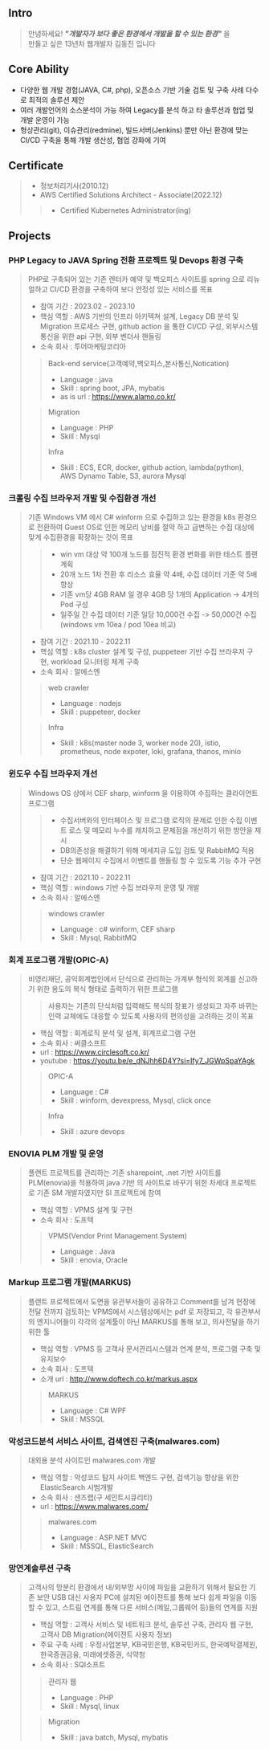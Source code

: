 ## Intro
> 안녕하세요! ***"개발자가 보다 좋은 환경에서 개발을 할 수 있는 환경"*** 을   
> 만들고 싶은 13년차 웹개발자 김동진 입니다

## Core Ability
* 다양한 웹 개발 경험(JAVA, C#, php), 오픈소스 기반 기술 검토 및 구축 사례 다수로 최적의 솔루션 제안
* 여러 개발언어의 소스분석이 가능 하여 Legacy를 분석 하고 타 솔루션과 협업 및 개발 운영이 가능
* 형상관리(git), 이슈관리(redmine), 빌드서버(Jenkins) 뿐만 아닌 환경에 맞는 CI/CD 구축을 통해 개발 생산성, 협업 강화에 기여

## Certificate
> - 정보처리기사(2010.12)
> - AWS Certified Solutions Architect - Associate(2022.12)
>> - Certified Kubernetes Administrator(ing)
 

## Projects
### PHP Legacy to JAVA Spring 전환 프로젝트 및 Devops 환경 구축

> PHP로 구축되어 있는 기존 렌터카 예약 및 백오피스 사이트를 spring 으로 리뉴얼하고 CI/CD 환경을 구축하여 보다 안정성 있는 서비스를 목표 
>
> - 참여 기간 : 2023.02 - 2023.10
> - 핵심 역할 : AWS 기반의 인프라 아키텍쳐 설계, Legacy DB 분석 및 Migration 프로세스 구현, github action 을 통한 CI/CD 구성, 외부시스템 통신을 위한 api 구현, 외부 벤더사 핸들링
> - 소속 회사 : 투어마케팅코리아
>
>> Back-end service(고객예약,백오피스,본사통신,Notication)
>> - Language : java  
>> - Skill : spring boot, JPA, mybatis
>> - as is url : https://www.alamo.co.kr/
>> 
>
>> Migration
>> - Language : PHP
>> - Skill : Mysql
>>
>> Infra
>> - Skill : ECS, ECR, docker, github action, lambda(python), AWS Dynamo Table, S3, aurora Mysql
>>

### 크롤링 수집 브라우저 개발 및 수집환경 개선

> 기존 Windows VM 에서 C# winform 으로 수집하고 있는 환경을 k8s 환경으로 전환하여 Guest OS로 인한 메모리 낭비를 절약 하고 급변하는 수집 대상에 맞게 수집환경을 확장하는 것이 목표 
>> - win vm 대상 약 100개 노드를 점진적 환경 변화를 위한 테스트 플랜 계획
>> - 20개 노드 1차 전환 후 리소스 효율 약 4배, 수집 데이터 기준 약 5배 향상
>> - 기존 vm당 4GB RAM 일 경우 4GB 당 1개의 Application -> 4개의 Pod 구성
>> - 일주일 간 수집 데이터 기준 일당 10,000건 수집 -> 50,000건 수집(windows vm 10ea / pod 10ea 비교)
> 
> - 참여 기간 : 2021.10 - 2022.11
> - 핵심 역할 : k8s cluster 설계 및 구성, puppeteer 기반 수집 브라우저 구현, workload 모니터링 체계 구축
> - 소속 회사 : 알에스엔
>
>> web crawler
>> - Language : nodejs  
>> - Skill : puppeteer, docker
>> 
>
>> Infra
>> - Skill : k8s(master node 3, worker node 20), istio, prometheus, node expoter, loki, grafana, thanos, minio
>>

### 윈도우 수집 브라우저 개선

> Windows OS 상에서 CEF sharp, winform 을 이용하여 수집하는 클라이언트 프로그램
>> - 수집서버와의 인터페이스 및 프로그램 로직의 문제로 인한 수집 이벤트 로스 및 메모리 누수를 캐치하고 문제점을 개선하기 위한 방안을 제시
>> - DB의존성을 해결하기 위해 메세지큐 도입 검토 및 RabbitMQ 적용
>> - 단순 웹페이지 수집에서 이벤트를 핸들링 할 수 있도록 기능 추가 구현
> 
> - 참여 기간 : 2021.10 - 2022.11
> - 핵심 역할 : windows 기반 수집 브라우저 운영 및 개발
> - 소속 회사 : 알에스엔
>
>> windows crawler
>> - Language : c# winform, CEF sharp  
>> - Skill : Mysql, RabbitMQ
>> 
>

### 회계 프로그램 개발(OPIC-A)

> 비영리재단, 공익회계법인에서 단식으로 관리하는 가계부 형식의 회계를 신고하기 위한 용도의 복식 형태로 출력하기 위한 프로그램
>> 사용자는 기존의 단식처럼 입력해도 복식의 장표가 생성되고
>> 자주 바뀌는 인력 교체에도 대응할 수 있도록 사용자의 편의성을 고려하는 것이 목표
>
> - 핵심 역할 : 회계로직 분석 및 설계, 회계프로그램 구현
> - 소속 회사 : 써클소프트
> - url : https://www.circlesoft.co.kr/
> - youtube : https://youtu.be/e_dNJhh6D4Y?si=Ify7_JGWpSpaYAgk
>
>> OPIC-A
>> - Language : C#  
>> - Skill : winform, devexpress, Mysql, click once
>> 
>
>> Infra
>> - Skill : azure devops
>>

### ENOVIA PLM 개발 및 운영

> 플랜트 프로젝트를 관리하는 기존 sharepoint, .net 기반 사이트를 PLM(enovia)을 적용하여 java 기반 의 사이트로 바꾸기 위한 차세대 프로젝트로 기존 SM 개발자였지만 SI 프로젝트에 참여
>
> - 핵심 역할 : VPMS 설계 및 구현
> - 소속 회사 : 도프텍
>
>> VPMS(Vendor Print Management System)
>> - Language : Java  
>> - Skill : enovia, Oracle
>> 
>

### Markup 프로그램 개발(MARKUS)

> 플랜트 프로젝트에서 도면을 유관부서들이 공유하고 Comment를 남겨 현장에 전달 전까지 검토하는 VPMS에서 시스템상에서는 pdf 로 저장되고, 각 유관부서의 엔지니어들이 각각의 설계툴이 아닌 MARKUS를 통해 보고, 의사전달을 하기 위한 툴
>
> - 핵심 역할 : VPMS 등 고객사 문서관리시스템과 연계 분석, 프로그램 구축 및 유지보수
> - 소속 회사 : 도프텍
> - 소개 url : http://www.doftech.co.kr/markus.aspx
>
>> MARKUS
>> - Language : C# WPF  
>> - Skill : MSSQL
>> 
>

### 악성코드분석 서비스 사이트, 검색엔진 구축(malwares.com)

> 대외용 분석 사이트인 malwares.com 개발
>
> - 핵심 역할 : 악성코드 탐지 사이트 백엔드 구현, 검색기능 향상을 위한 ElasticSearch 시범개발
> - 소속 회사 : 샌즈랩(구 세인트시큐리티)
> - url : https://www.malwares.com/
>
>> malwares.com
>> - Language : ASP.NET MVC  
>> - Skill : MSSQL, ElasticSearch
>> 
>

### 망연계솔루션 구축

> 고객사의 망분리 환경에서 내/외부망 사이에 파일을 교환하기 위해서 필요한 기존 보안 USB 대신 사용자 PC에 설치된 에이젼트를 통해 보다 쉽게 파일을 이동 할 수 있고, 스트림 연계를 통해 다른 서비스(메일,그룹웨어 등)들의 연계를 지원
>
> - 핵심 역할 : 고객사 서비스 및 네트워크 분석, 솔루션 구축, 관리자 웹 구현, 고객사 DB Migration(에이젼트 사용자 정보)
> - 주요 구축 사례 : 우정사업본부, KB국민은행, KB국민카드, 한국예탁결제원, 한국증권금융, 미래에셋증권, 식약청
> - 소속 회사 : SQI소프트
>
>> 관리자 웹
>> - Language : PHP  
>> - Skill : Mysql, linux
>> 
>
>> Migration
>> - Skill : java batch, Mysql, mybatis
>>

